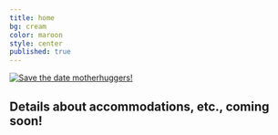 ```yaml
---
title: home
bg: cream
color: maroon
style: center
published: true
---
```





[![Save the date motherhuggers!]({{site.baseurl}}/img/saveTheDate.jpg)]({{site.baseurl}}/img/saveTheDate-01-big.jpg)






## Details about accommodations, etc., coming soon!



